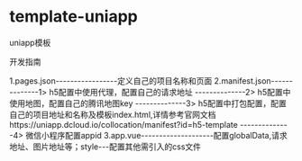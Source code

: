 # template-uniapp
uniapp模板

开发指南

1.pages.json-----------------定义自己的项目名称和页面
2.manifest.json--------------1> h5配置中使用代理，配置自己的请求地址
               --------------2> h5配置中使用地图，配置自己的腾讯地图key
               --------------3> h5配置中打包配置，配置自己的项目地址和名称及模板index.html,详情参考官网文档https://uniapp.dcloud.io/collocation/manifest?id=h5-template
               --------------4> 微信小程序配置appid
3.app.vue--------------------配置globalData,请求地址、图片地址等；style---配置其他需引入的css文件
